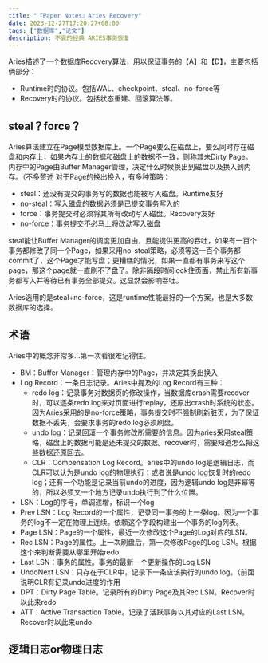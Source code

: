 ```yaml
---
title: "『Paper Notes』Aries Recovery"
date: 2023-12-27T17:20:27+08:00
tags: ["数据库","论文"]
description: 不衰的经典 ARIES事务恢复
---
```


Aries描述了一个数据库Recovery算法，用以保证事务的【A】和【D】，主要包括俩部分：
- Runtime时的协议。包括WAL、checkpoint、steal、no-force等
- Recovery时的协议。包括状态重建、回滚算法等。

## steal？force？
Aries算法建立在Page模型数据库上。一个Page要么在磁盘上，要么同时存在磁盘和内存上，如果内存上的数据和磁盘上的数据不一致，则称其未Dirty Page。
内存中的Page由Buffer Manager管理，决定什么时候换出到磁盘以及换入到内存。（不多赘述
对于Page的换出换入，有多种策略：
- steal：还没有提交的事务写的数据也能被写入磁盘。Runtime友好
- no-steal：写入磁盘的数据必须是已提交事务写入的
- force：事务提交时必须将其所有改动写入磁盘。Recovery友好
- no-force：事务提交不必马上将改动写入磁盘

steal能让Buffer Manager的调度更加自由，且能提供更高的吞吐，如果有一百个事务都修改了同一个Page，如果采用no-steal策略，必须等这一百个事务都commit了，这个Page才能写盘；更糟糕的情况，如果一直都有事务来写这个page，那这个page就一直刷不了盘了。除非隔段时间lock住页面，禁止所有新事务都写入并等待已有事务全部提交。这显然会影响吞吐。

Aries选用的是steal+no-force，这是runtime性能最好的一个方案，也是大多数数据库的选择。



## 术语
Aries中的概念非常多...第一次看很难记得住。

- BM：Buffer Manager：管理内存中的Page，并决定其换出换入
- Log Record：一条日志记录。Aries中提及的Log Record有三种：
    - redo log：记录事务对数据页的修改操作，当数据库crash需要recover时，可以逐条redo log来对页面进行replay，还原出crash时系统的状态。因为Aries采用的是no-force策略，事务提交时不强制刷新脏页，为了保证数据不丢失，会要求事务的redo log必须刷盘。
    - undo log：记录回滚一个事务修改所需要的信息。因为aries采用steal策略，磁盘上的数据可能是还未提交的数据。recover时，需要知道怎么把这些数据还原回去。
    - CLR：Compensation Log Record。aries中的undo log是逻辑日志，而CLR可以认为是undo log的物理执行；或者说是undo log恢复时的redo log；还有一个功能是记录当前undo的进度，因为逻辑undo log是非幂等的，所以必须又一个地方记录undo执行到了什么位置。
- LSN：Log的序号，单调递增，标识一个log
- Prev LSN：Log Record的一个属性，记录同一事务的上一条log。因为一个事务的log不一定在物理上连续。依赖这个字段构建出一个事务的log列表。
- Page LSN：Page的一个属性，最近一次修改这个Page的Log对应的LSN。
- Rec LSN：Page的属性。上一次刷盘后，第一次修改Page的Log LSN。根据这个来判断需要从哪里开始redo
- Last LSN：事务的属性。事务的最新一个更新操作的Log LSN
- UndoNext LSN：只存在于CLR中，记录下一条应该执行的undo log。（前面说明CLR有记录undo进度的作用
- DPT：Dirty Page Table。记录所有的Dirty Page及其Rec LSN。Recover时以此来redo
- ATT：Active Transaction Table。记录了活跃事务以其对应的Last LSN。Recover时以此来undo

## 逻辑日志or物理日志
